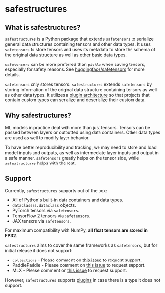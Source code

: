 # safestructures

## What is safestructures?
`safestructures` is a Python package that extends `safetensors` to serialize general data structures containing tensors and other data types. It uses `safetensors` to store tensors and uses its metadata to store the schema of the original data structure as well as other basic data types.

`safetensors` can be more preferred than `pickle` when saving tensors, especially for safety reasons. See [huggingface/safetensors](https://github.com/huggingface/safetensors) for more details.

`safetensors` only stores tensors. `safestructures` extends `safetensors` by storing information of the original data structure containing tensors as well as other data types. It utilizes a [plugin architecture](./plugins_guide.md) so that projects that contain custom types can serialize and deserialize their custom data.

## Why safestructures?
ML models in practice deal with more than just tensors. Tensors can be passed between layers or outputted using data containers. Other data types are used as well to modify layer behavior.

To have better reproducibility and tracking, we may need to store and load model inputs and outputs, as well as intermediate layer inputs and output in a safe manner. `safetensors` greatly helps on the tensor side, while `safestructures` helps with the rest.

## Support
Currently, `safestructures` supports out of the box:

* All of Python's built-in data containers and data types.
* `dataclasses.dataclass` objects.
* PyTorch tensors via `safetensors`.
* TensorFlow 2 tensors via `safetensors`.
* JAX tensors via `safetensors`.

For maximum compatibility with NumPy, **all float tensors are stored in FP32**.

`safestructures` aims to cover the same frameworks as `safetensors`, but for initial release it does not support:

* `collections` - Please comment on [this issue](https://github.com/rachthree/safestructures/issues/12) to request support.
* PaddlePaddle - Please comment on [this issue](https://github.com/rachthree/safestructures/issues/10) to request support.
* MLX - Please comment on [this issue](https://github.com/rachthree/safestructures/issues/9) to request support.

However, `safestructures` supports [plugins](./plugins_guide.md) in case there is a type it does not support.
